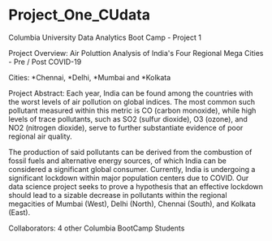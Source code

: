 # Project_One_CUdata
Columbia University Data Analytics Boot Camp - Project 1


Project Overview: 
Air Poluttion Analysis of India's Four Regional Mega Cities - Pre / Post COVID-19

Cities: 
*Chennai, *Delhi, *Mumbai and *Kolkata


Project Abstract:
Each year, India can be found among the countries with the worst levels of air pollution on global indices. The most common such
pollutant measured within this metric is CO (carbon monoxide), while high levels of trace pollutants, such as SO2 (sulfur dioxide),
O3 (ozone), and NO2 (nitrogen dioxide), serve to further substantiate evidence of poor regional air quality.

The production of said pollutants can be derived from the combustion of fossil fuels and alternative energy sources, of
which India can be considered a significant global consumer. Currently, India is undergoing a significant lockdown within major
population centers due to COVID. Our data science project seeks to prove a hypothesis that an effective lockdown should lead to a
sizable decrease in pollutants within the regional megacities of Mumbai (West), Delhi (North), Chennai (South), and Kolkata (East).


Collaborators: 
4 other Columbia BootCamp Students

